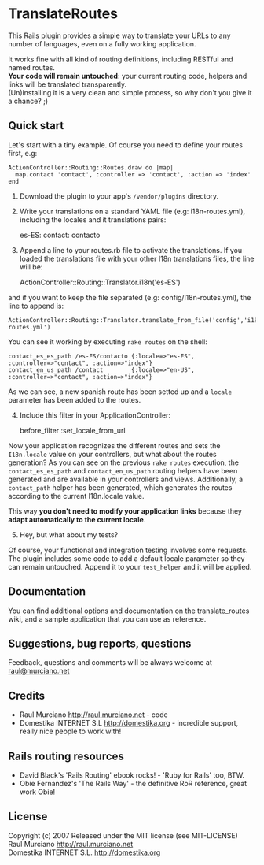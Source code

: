 TranslateRoutes
===============

This Rails plugin provides a simple way to translate your URLs to any number of languages, even on a fully working application.  

It works fine with all kind of routing definitions, including RESTful and named routes.  
**Your code will remain untouched**: your current routing code, helpers and links will be translated transparently.  
(Un)installing it is a very clean and simple process, so why don't you give it a chance? ;)

Quick start
-----------

Let's start with a tiny example. Of course you need to define your routes first, e.g:

    ActionController::Routing::Routes.draw do |map| 
      map.contact 'contact', :controller => 'contact', :action => 'index'
    end

1) Download the plugin to your app's `/vendor/plugins` directory.

2) Write your translations on a standard YAML file (e.g: i18n-routes.yml), including the locales and it translations pairs:

    es-ES:
      contact: contacto


3) Append a line to your routes.rb file to activate the translations. If you loaded the translations file with
your other I18n translations files, the line will be:

    ActionController::Routing::Translator.i18n('es-ES')
  
and if you want to keep the file separated (e.g: config/i18n-routes.yml), the line to append is:

	ActionController::Routing::Translator.translate_from_file('config','i18n-routes.yml')

You can see it working by executing `rake routes` on the shell:


    contact_es_es_path /es-ES/contacto {:locale=>"es-ES", :controller=>"contact", :action=>"index"}
    contact_en_us_path /contact        {:locale=>"en-US", :controller=>"contact", :action=>"index"}


As we can see, a new spanish route has been setted up and a `locale` parameter has been added to the routes.

4) Include this filter in your ApplicationController:

    before_filter :set_locale_from_url

Now your application recognizes the different routes and sets the `I18n.locale` value on your controllers, 
but what about the routes generation? As you can see on the previous `rake routes` execution, the 
`contact_es_es_path` and `contact_en_us_path` routing helpers have been generated and are 
available in your controllers and views. Additionally, a `contact_path` helper has been generated, which 
generates the routes according to the current I18n.locale value. 

This way **you don't need to modify your application links** because they **adapt automatically to the current locale**.

5) Hey, but what about my tests?

Of course, your functional and integration testing involves some requests. 
The plugin includes some code to add a default locale parameter so they can remain untouched.
Append it to your `test_helper` and it will be applied.

Documentation
-------------

You can find additional options and documentation on the translate_routes wiki, and a sample application that you 
can use as reference.

Suggestions, bug reports, questions
-----------------------------------
Feedback, questions and comments will be always welcome at raul@murciano.net

Credits
-------
- Raul Murciano <http://raul.murciano.net> - code  
- Domestika INTERNET S.L <http://domestika.org> - incredible support, really nice people to work with!  


Rails routing resources
-----------------------
- David Black's 'Rails Routing' ebook rocks! - 'Ruby for Rails' too, BTW.  
- Obie Fernandez's 'The Rails Way' - the definitive RoR reference, great work Obie!

License
-------
Copyright (c) 2007 Released under the MIT license (see MIT-LICENSE)  
Raul Murciano <http://raul.murciano.net>  
Domestika INTERNET S.L. <http://domestika.org>
